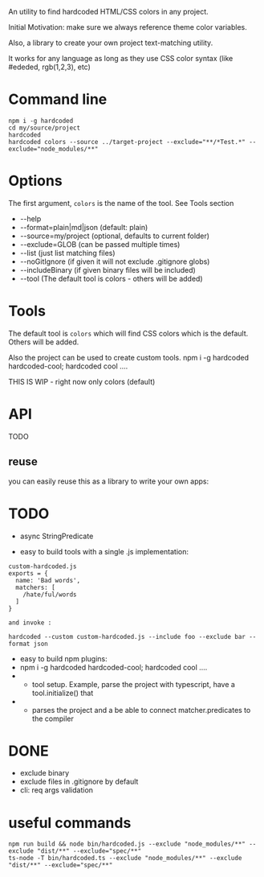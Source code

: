 An utility to find hardcoded HTML/CSS colors in any project.

Initial Motivation: make sure we always reference theme color variables. 

Also, a library to create your own project text-matching utility.

It works for any language as long as they use CSS color syntax (like #ededed, rgb(1,2,3), etc)

# Command line

```
npm i -g hardcoded
cd my/source/project
hardcoded
hardcoded colors --source ../target-project --exclude="**/*Test.*" --exclude="node_modules/**"
```

# Options

The first argument, `colors` is the name of the tool. See Tools section

 * --help
 * --format=plain|md|json (default: plain)
 * --source=my/project    (optional, defaults to current folder)
 * --exclude=GLOB         (can be passed multiple times)
 * --list                 (just list matching files)
 * --noGitIgnore          (if given it will not exclude .gitignore globs)
 * --includeBinary        (if given binary files will be included)
 * --tool                 (The default tool is colors - others will be added)
 
# Tools

The default tool is `colors` which will find CSS colors which is the default. Others will be added. 

Also the project can be used to create custom tools. npm i -g hardcoded hardcoded-cool; hardcoded cool .... 

THIS IS WIP - right now only colors (default)


# API

TODO

## reuse

you can easily reuse this as a library to write your own apps:


# TODO

 * async StringPredicate 

 * easy to build tools with a single .js implementation: 
```
custom-hardcoded.js
exports = {
  name: 'Bad words',
  matchers: [
    /hate/ful/words
  ]
}

and invoke : 

hardcoded --custom custom-hardcoded.js --include foo --exclude bar --format json
```
 
 * easy to build npm plugins: 
  * npm i -g hardcoded hardcoded-cool; hardcoded cool .... 
  *  * tool setup. Example, parse the project with typescript, have a tool.initialize() that 
  *  * parses the project and a be able to connect matcher.predicates to the compiler

# DONE 

 * exclude binary
 * exclude files in .gitignore by default  
 * cli: req args validation

# useful commands

```
npm run build && node bin/hardcoded.js --exclude "node_modules/**" --exclude "dist/**" --exclude="spec/**"
ts-node -T bin/hardcoded.ts --exclude "node_modules/**" --exclude "dist/**" --exclude="spec/**"
```
